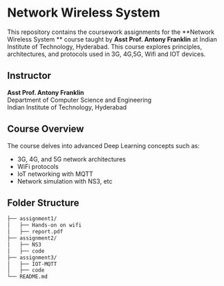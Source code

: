 # Network Wireless System  

This repository contains the coursework assignments for the **Network Wireless System ** course taught by **Asst Prof. Antony Franklin** at Indian Institute of Technology, Hyderabad. This course explores principles, architectures, and protocols used in 3G, 4G,5G, Wifi and IOT devices.

## Instructor
**Asst Prof. Antony Franklin**  
Department of Computer Science and Engineering  
Indian Institute of Technology, Hyderabad

## Course Overview
The course delves into advanced Deep Learning concepts such as:
- 3G, 4G, and 5G network architectures
- WiFi protocols
- IoT networking with MQTT
- Network simulation with NS3, etc

## Folder Structure

```bash
├── assignment1/
│   ├── Hands-on on wifi
│   ├── report.pdf
├── assignment2/
│   ├── NS3
│   ├── code
├── assignment3/
│   ├── IOT-MQTT
│   ├── code
└── README.md
```

